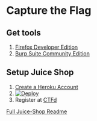 # Capture the Flag

## Get tools

1. [Firefox Developer Edition](https://www.mozilla.org/en-US/firefox/developer/)
1. [Burp Suite Community Edition](https://portswigger.net/burp/communitydownload)

## Setup Juice Shop

1. [Create a Heroku Account](https://signup.heroku.com)
1. [![Deploy](https://www.herokucdn.com/deploy/button.svg)](https://heroku.com/deploy?template=https%3A%2F%2Fgithub.com%2Fjemurai%2Fjuice-shop%2Ftree%2Fctf&env[NODE_ENV]=ctf)
1. Register at [CTFd](https://ctfd.jemurai.com)


[Full Juice-Shop Readme](master-README.md)

